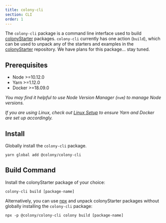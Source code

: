 ```yaml
---
title: colony-cli
section: CLI
order: 1
---
```


The `colony-cli` package is a command line interface used to build [colonyStarter](https://github.com/JoinColony/colonyStarter) packages. `colony-cli` currently has one action (`build`), which can be used to unpack any of the starters and examples in the [colonyStarter](https://github.com/JoinColony/colonyStarter) repository. We have plans for this package... stay tuned.

## Prerequisites

- Node >=10.12.0
- Yarn >=1.12.0
- Docker >=18.09.0

_You may find it helpful to use Node Version Manager (`nvm`) to manage Node versions._

_If you are using Linux, check out [Linux Setup](/docs-linux-setup/) to ensure Yarn and Docker are set up accordingly._

## Install

Globally install the `colony-cli` package.

```
yarn global add @colony/colony-cli
```

## Build Command

Install the colonyStarter package of your choice:

```
colony-cli build [package-name]
```

Alternatively, you can use [npx](https://www.npmjs.com/package/npx) and unpack colonyStarter packages without globally installing the `colony-cli` package:

```
npx -p @colony/colony-cli colony build [package-name]
```
